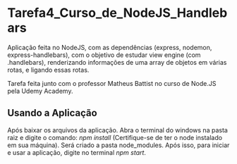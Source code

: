 # Tarefa4_Curso_de_NodeJS_Handlebars

Aplicação feita no NodeJS, com as dependências (express, nodemon, express-handlebars), com o objetivo de estudar view engine (com .handlebars), renderizando informações de uma array de objetos em várias rotas, e ligando essas rotas.

Tarefa feita junto com o professor Matheus Battist no curso de Node.JS pela Udemy Academy. 

## Usando a Aplicação
Após baixar os arquivos da aplicação. Abra o terminal do windows na pasta raiz e digite o comando: *npm install* (Certifique-se de ter o node instalado em sua máquina).
Será criado a pasta node_modules. Após isso, para iniciar e usar a aplicação, digite no terminal *npm start*.

